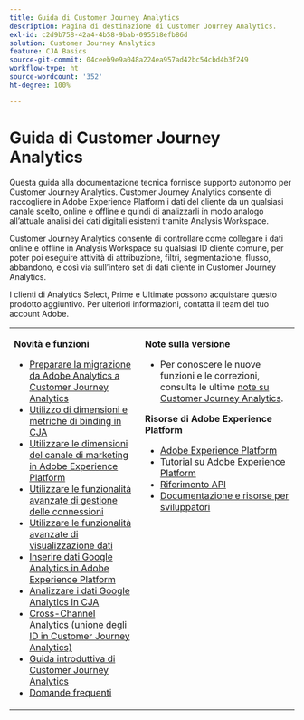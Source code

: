 ```yaml
---
title: Guida di Customer Journey Analytics
description: Pagina di destinazione di Customer Journey Analytics.
exl-id: c2d9b758-42a4-4b58-9bab-095518efb86d
solution: Customer Journey Analytics
feature: CJA Basics
source-git-commit: 04ceeb9e9a048a224ea957ad42bc54cbd4b3f249
workflow-type: ht
source-wordcount: '352'
ht-degree: 100%

---
```


# Guida di Customer Journey Analytics

Questa guida alla documentazione tecnica fornisce supporto autonomo per Customer Journey Analytics. Customer Journey Analytics consente di raccogliere in Adobe Experience Platform i dati del cliente da un qualsiasi canale scelto, online e offline e quindi di analizzarli in modo analogo all’attuale analisi dei dati digitali esistenti tramite Analysis Workspace.

Customer Journey Analytics consente di controllare come collegare i dati online e offline in Analysis Workspace su qualsiasi ID cliente comune, per poter poi eseguire attività di attribuzione, filtri, segmentazione, flusso, abbandono, e così via sull’intero set di dati cliente in Customer Journey Analytics.

I clienti di Analytics Select, Prime e Ultimate possono acquistare questo prodotto aggiuntivo. Per ulteriori informazioni, contatta il team del tuo account Adobe.

<table frame="none"> 
 <tbody> 
  <tr> 
   <td colname="col1" colsep="0" rowsep="0" valign="top"> <p class="head"> <b>Novità e funzioni</b> </p> <p> 
     <ul>
     <li><a href="https://experienceleague.adobe.com/docs/analytics-platform/using/cja-overview/aa-to-cja.html?lang=it"> Preparare la migrazione da Adobe Analytics a Customer Journey Analytics </a> </li>
      <li><a href="https://experienceleague.adobe.com/docs/analytics-platform/using/cja-usecases/binding-dimensions-metrics.html?lang=it"> Utilizzo di dimensioni e metriche di binding in CJA </a> </li>
      <li><a href="https://experienceleague.adobe.com/docs/analytics-platform/using/cja-usecases/marketing-channels.html?lang=it"> Utilizzare le dimensioni del canale di marketing in Adobe Experience Platform
 </a> </li>
     <li><a href="https://experienceleague.adobe.com/docs/analytics-platform/using/cja-connections/manage-connections.html?lang=it#connection-detail"> Utilizzare le funzionalità avanzate di gestione delle connessioni </a> </li>
      <li><a href="https://experienceleague.adobe.com/docs/analytics-platform/using/cja-dataviews/data-views.html?lang=it#cja-dataviews"> Utilizzare le funzionalità avanzate di visualizzazione dati </a> </li>
      <li><a href="https://experienceleague.adobe.com/docs/analytics-platform/using/cja-usecases/ga-to-cja.html?lang=it#cja-usecases"> Inserire dati Google Analytics in Adobe Experience Platform </a> </li>
      <li><a href="https://experienceleague.adobe.com/docs/analytics-platform/using/cja-usecases/ga-to-cja-reporting.html?lang=it#cja-usecases"> Analizzare i dati Google Analytics in CJA </a> </li>
      <li><a href="https://experienceleague.adobe.com/docs/analytics-platform/using/cja-connections/cca/overview.html?lang=it#cja-connections"> Cross-Channel Analytics (unione degli ID in Customer Journey Analytics) </a> </li>
      <li><a href="https://experienceleague.adobe.com/docs/analytics-platform/using/cja-overview/cja-getting-started.html?lang=it"> Guida introduttiva di Customer Journey Analytics </a> </li> 
      <li><a href="https://experienceleague.adobe.com/docs/analytics-platform/using/cja-overview/cja-faq.html?lang=it"> Domande frequenti</a> </li> 
   <td colname="col2" valign="top"> <p class="head"><b>Note sulla versione</b> </p> 
    <ul> 
     <li>Per conoscere le nuove funzioni e le correzioni, consulta le ultime <a href="https://experienceleague.adobe.com/docs/analytics-platform/using/releases/latest.html?lang=it" format="https" scope="external">note su Customer Journey Analytics</a>. </li> 
    </ul> <p class="head"> <b>Risorse di Adobe Experience Platform</b> </p> 
    <ul> 
     <li><a href="https://www.adobe.com/it/experience-platform.html" format="http" scope="external"> Adobe Experience Platform</a> </li> 
     <li> <a href="https://experienceleague.adobe.com/docs/platform-learn/tutorials/overview.html?lang=it" format="https" scope="external"> Tutorial su Adobe Experience Platform</a> </li> 
     <li><a href="https://www.adobe.io/apis/experienceplatform/home/api-reference.html" format="https" scope="external"> Riferimento API</a> </li> 
     <li><a href="https://www.adobe.com/it/experience-platform/documentation-and-developer-resources.html" format="https" scope="external"> Documentazione e risorse per sviluppatori</a> </li> 
    </ul> </td> 
  </tr> 
 </tbody> 
</table>
